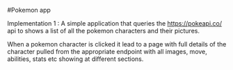 #Pokemon app

Implementation 1 : 
A simple application that queries the  https://pokeapi.co/ api to shows a list of all the pokemon 
characters and their pictures.  

When a pokemon character is clicked it lead to a page with full details of the character pulled 
from the appropriate endpoint with all images, move, abilities, stats etc showing at different sections.